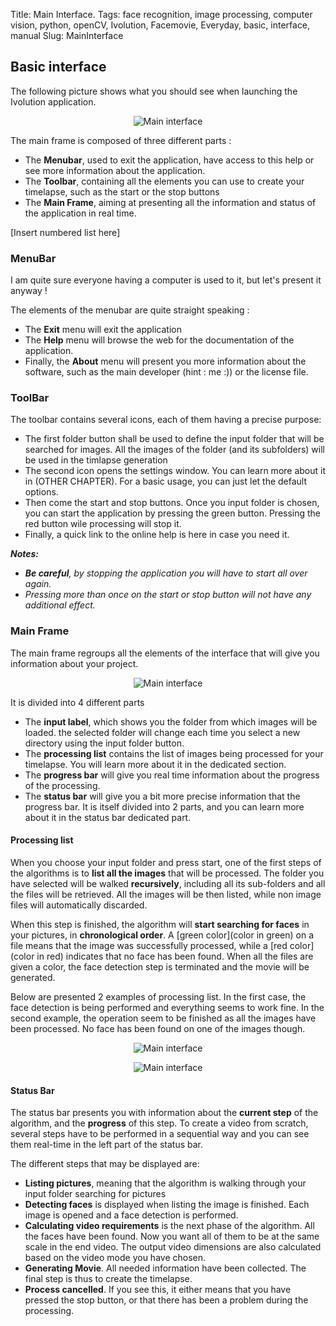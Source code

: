 Title: Main Interface.
Tags: face recognition, image processing, computer vision, python, openCV, Ivolution, Facemovie, Everyday, basic, interface, manual
Slug: MainInterface

## Basic interface

The following picture shows what you should see when launching the Ivolution application.


<center>
    <p><img alt="Main interface" src="../theme/images/blog/mi1.png" /></p>
</center>


The main frame is composed of three different parts :

- The __Menubar__, used to exit the application, have access to this help or see more information about the application.
- The __Toolbar__, containing all the elements you can use to create your timelapse, such as the start or the stop buttons
- The __Main Frame__, aiming at presenting all the information and status of the application in real time.

[Insert numbered list here]

### MenuBar

I am quite sure everyone having a computer is used to it, but let's present it anyway !

The elements of the menubar are quite straight speaking :

- The __Exit__ menu will exit the application
- The __Help__ menu will browse the web for the documentation of the application.
- Finally, the __About__ menu will present you more information about the software, such as the main developer (hint : me :)) or the license file.

### ToolBar

The toolbar contains several icons, each of them having a precise purpose:

- The first folder button shall be used to define the input folder that will be searched for images. All the images of the folder (and its subfolders) will be used in the timlapse generation
- The second icon opens the settings window. You can learn more about it in (OTHER CHAPTER). For a basic usage, you can just let the default options.
- Then come the start and stop buttons. Once you input folder is chosen, you can start the application by pressing the green button. Pressing the red button wile processing will stop it.
- Finally, a quick link to the online help is here in case you need it.

*__Notes:__*

- *__Be careful__, by stopping the application you will have to start all over again.*
- *Pressing more than once on the start or stop button will not have any additional effect.*


### Main Frame


The main frame regroups all the elements of the interface that will give you information about your project.


<center>
    <p><img alt="Main interface" src="../theme/images/blog/mi2.png" /></p>
</center>


It is divided into 4 different parts

- The __input label__, which shows you the folder from which images will be loaded. the selected folder will change each time you select a new directory using the input folder button.
- The __processing list__ contains the list of images being processed for your timelapse. You will learn more about it in the dedicated section.
- The __progress bar__ will give you real time information about the progress of the processing.
- The __status bar__ will give you a bit more precise information that the progress bar. It is itself divided into 2 parts, and you can learn more about it in the status bar dedicated part.


#### Processing list

When you choose your input folder and press start, one of the first steps of the algorithms is to __list all the images__ that will be processed.
The folder you have selected will be walked __recursively__, including all its sub-folders and all the files will be retrieved.
All the images will be then listed, while non image files will automatically discarded.

When this step is finished, the algorithm will __start searching for faces__ in your pictures, in __chronological order__.
A [green color](color in green) on a file means that the image was successfully processed, while a [red color](color in red) indicates that no face has been found.
When all the files are given a color, the face detection step is terminated and the movie will be generated.

Below are presented 2 examples of processing list. In the first case, the face detection is being performed and everything seems to work fine.
In the second example, the operation seem to be finished as all the images have been processed. No face has been found on one of the images though.

<center>
    <p><img alt="Main interface" src="../theme/images/blog/mi3.png" /></p>
    <p><img alt="Main interface" src="../theme/images/blog/mi4.png" /></p>
</center>


#### Status Bar

The status bar presents you with information about the __current step__ of the algorithm, and the __progress__ of this step.
To create a video from scratch, several steps have to be performed in a sequential way and you can see them real-time in the left part of the status bar.

The different steps that may be displayed are:

- __Listing pictures__, meaning that the algorithm is walking through your input folder searching for pictures
- __Detecting faces__ is displayed when listing the image is finished. Each image is opened and a face detection is performed.
- __Calculating video requirements__ is the next phase of the algorithm. All the faces have been found. Now you want all of them to be at the same scale in the end video. The output video dimensions are also calculated based on the video mode you have chosen.
- __Generating Movie__. All needed information have been collected. The final step is thus to create the timelapse.
- __Process cancelled__. If you see this, it either means that you have pressed the stop button, or that there has been a problem during the processing.

